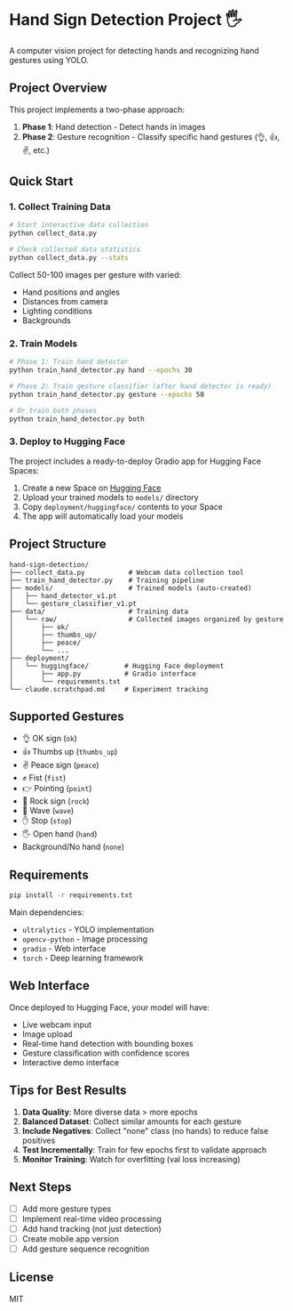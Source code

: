 # Hand Sign Detection Project 🖐️

A computer vision project for detecting hands and recognizing hand gestures using YOLO.

## Project Overview

This project implements a two-phase approach:
1. **Phase 1**: Hand detection - Detect hands in images
2. **Phase 2**: Gesture recognition - Classify specific hand gestures (👌, 👍, ✌️, etc.)

## Quick Start

### 1. Collect Training Data

```bash
# Start interactive data collection
python collect_data.py

# Check collected data statistics
python collect_data.py --stats
```

Collect 50-100 images per gesture with varied:
- Hand positions and angles
- Distances from camera
- Lighting conditions
- Backgrounds

### 2. Train Models

```bash
# Phase 1: Train hand detector
python train_hand_detector.py hand --epochs 30

# Phase 2: Train gesture classifier (after hand detector is ready)
python train_hand_detector.py gesture --epochs 50

# Or train both phases
python train_hand_detector.py both
```

### 3. Deploy to Hugging Face

The project includes a ready-to-deploy Gradio app for Hugging Face Spaces:

1. Create a new Space on [Hugging Face](https://huggingface.co/spaces)
2. Upload your trained models to `models/` directory
3. Copy `deployment/huggingface/` contents to your Space
4. The app will automatically load your models

## Project Structure

```
hand-sign-detection/
├── collect_data.py           # Webcam data collection tool
├── train_hand_detector.py    # Training pipeline
├── models/                   # Trained models (auto-created)
│   ├── hand_detector_v1.pt
│   └── gesture_classifier_v1.pt
├── data/                     # Training data
│   └── raw/                  # Collected images organized by gesture
│       ├── ok/
│       ├── thumbs_up/
│       ├── peace/
│       └── ...
├── deployment/
│   └── huggingface/         # Hugging Face deployment
│       ├── app.py           # Gradio interface
│       └── requirements.txt
└── claude.scratchpad.md     # Experiment tracking
```

## Supported Gestures

- 👌 OK sign (`ok`)
- 👍 Thumbs up (`thumbs_up`)
- ✌️ Peace sign (`peace`)
- ✊ Fist (`fist`)
- 👉 Pointing (`point`)
- 🤘 Rock sign (`rock`)
- 👋 Wave (`wave`)
- ✋ Stop (`stop`)
- 🖐️ Open hand (`hand`)
- Background/No hand (`none`)

## Requirements

```bash
pip install -r requirements.txt
```

Main dependencies:
- `ultralytics` - YOLO implementation
- `opencv-python` - Image processing
- `gradio` - Web interface
- `torch` - Deep learning framework

## Web Interface

Once deployed to Hugging Face, your model will have:
- Live webcam input
- Image upload
- Real-time hand detection with bounding boxes
- Gesture classification with confidence scores
- Interactive demo interface

## Tips for Best Results

1. **Data Quality**: More diverse data > more epochs
2. **Balanced Dataset**: Collect similar amounts for each gesture
3. **Include Negatives**: Collect "none" class (no hands) to reduce false positives
4. **Test Incrementally**: Train for few epochs first to validate approach
5. **Monitor Training**: Watch for overfitting (val loss increasing)

## Next Steps

- [ ] Add more gesture types
- [ ] Implement real-time video processing
- [ ] Add hand tracking (not just detection)
- [ ] Create mobile app version
- [ ] Add gesture sequence recognition

## License

MIT